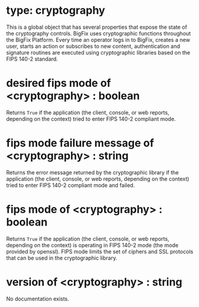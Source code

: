 # type: cryptography

This is a global object that has several properties that expose the state of the cryptography controls. BigFix uses cryptographic functions throughout the BigFix Platform. Every time an operator logs in to BigFix, creates a new user, starts an action or subscribes to new content, authentication and signature routines are executed using cryptographic libraries based on the FIPS 140-2 standard.

# desired fips mode of &lt;cryptography&gt; : boolean

Returns `True` if the application (the client, console, or web reports, depending on the context) tried to enter FIPS 140-2 compliant mode.

# fips mode failure message of &lt;cryptography&gt; : string

Returns the error message returned by the cryptographic library if the application (the client, console, or web reports, depending on the context) tried to enter FIPS 140-2 compliant mode and failed.

# fips mode of &lt;cryptography&gt; : boolean

Returns `True` if the application (the client, console, or web reports, depending on the context) is operating in FIPS 140-2 mode (the mode provided by openssl). FIPS mode limits the set of ciphers and SSL protocols that can be used in the cryptographic library.

# version of &lt;cryptography&gt; : string

No documentation exists.
